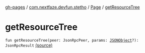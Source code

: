 [gh-pages](../../index.md) / [com.nextfaze.devfun.stetho](../index.md) / [Page](index.md) / [getResourceTree](.)

# getResourceTree

`fun getResourceTree(peer: JsonRpcPeer, params: `[`JSONObject`](https://developer.android.com/reference/org/json/JSONObject.html)`?): JsonRpcResult` [(source)](https://github.com/NextFaze/dev-fun/tree/master/devfun-stetho/src/main/java/com/nextfaze/devfun/stetho/Stetho.kt#L95)